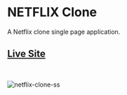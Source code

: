 
# NETFLIX Clone

A Netflix clone single page application. <br/>

## [Live Site](https://whatsapp-mern-teamproject.web.app/ "Netflix Clone")


<br/>

![netflix-clone-ss](https://user-images.githubusercontent.com/64969805/101526838-674f9800-39b7-11eb-8237-b914c24289a9.jpg)
